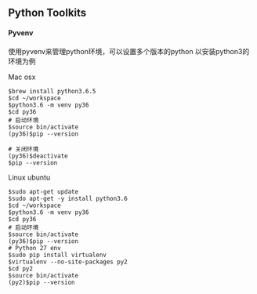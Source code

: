## Python Toolkits

#### Pyvenv

使用pyvenv来管理python环境，可以设置多个版本的python
以安装python3的环境为例

Mac osx
```
$brew install python3.6.5
$cd ~/workspace
$python3.6 -m venv py36
$cd py36
# 启动环境
$source bin/activate
(py36)$pip --version

# 关闭环境
(py36)$deactivate
$pip --version
```

Linux ubuntu
```
$sudo apt-get update
$sudo apt-get -y install python3.6
$cd ~/workspace
$python3.6 -m venv py36
$cd py36
# 启动环境
$source bin/activate
(py36)$pip --version
# Python 27 env
$sudo pip install virtualenv
$virtualenv --no-site-packages py2
$cd py2
$source bin/activate
(py2)$pip --version
```
